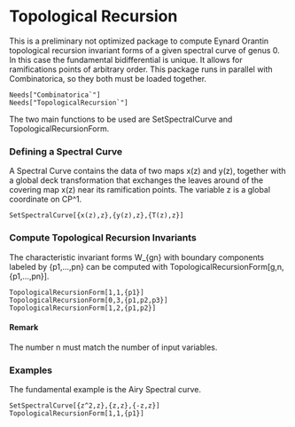 # Topological Recursion 
This is a preliminary not optimized package to compute Eynard Orantin topological recursion invariant forms of a given spectral curve of genus 0. In this case the fundamental bidifferential is unique. It allows for ramifications points of arbitrary order. This package runs in parallel with Combinatorica, so they both must be loaded together. 

```
Needs["Combinatorica`"]
Needs["TopologicalRecursion`"]
```

The two main functions to be used are SetSpectralCurve and TopologicalRecursionForm. 

### Defining a Spectral Curve

A Spectral Curve contains the data of two maps x(z) and y(z), together with a global deck transformation that exchanges the leaves around of the covering map x(z) near its ramification points. The variable z is a global coordinate on CP^1.  

```
SetSpectralCurve[{x(z),z},{y(z),z},{T(z),z}]
```

### Compute Topological Recursion Invariants

The characteristic invariant forms W_{gn} with boundary components labeled by {p1,...,pn} can be computed with TopologicalRecursionForm[g,n,{p1,...,pn}].   

```
TopologicalRecursionForm[1,1,{p1}]
TopologicalRecursionForm[0,3,{p1,p2,p3}]
TopologicalRecursionForm[1,2,{p1,p2}]
```
#### Remark
The number n must match the number of input variables.

### Examples

The fundamental example is the Airy Spectral curve. 
```
SetSpectralCurve[{z^2,z},{z,z},{-z,z}]
TopologicalRecursionForm[1,1,{p1}]
```
